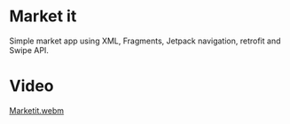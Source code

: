 # Market it
 Simple market app using XML, Fragments, Jetpack navigation, retrofit and Swipe API.

# Video
[Marketit.webm](https://github.com/07jasjeet/Marketit/assets/98077881/072fcd3f-b396-4255-a1fc-797401230b9a)
